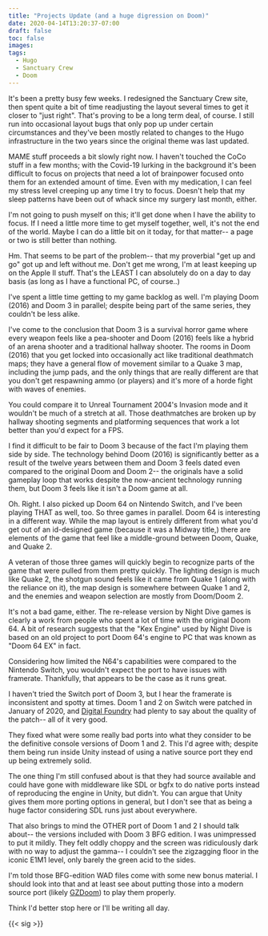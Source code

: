 ```yaml
---
title: "Projects Update (and a huge digression on Doom)"
date: 2020-04-14T13:20:37-07:00
draft: false
toc: false
images:
tags:
  - Hugo
  - Sanctuary Crew
  - Doom
---
```


It's been a pretty busy few weeks. I redesigned the Sanctuary Crew site, then spent quite a bit of time readjusting the layout several times to get it closer to "just right". That's proving to be a long term deal, of course. I still run into occasional layout bugs that only pop up under certain circumstances and they've been mostly related to changes to the Hugo infrastructure in the two years since the original theme was last updated.

MAME stuff proceeds a bit slowly right now. I haven't touched the CoCo stuff in a few months; with the Covid-19 lurking in the background it's been difficult to focus on projects that need a lot of brainpower focused onto them for an extended amount of time. Even with my medication, I can feel my stress level creeping up any time I try to focus. Doesn't help that my sleep patterns have been out of whack since my surgery last month, either.

I'm not going to push myself on this; it'll get done when I have the ability to focus. If I need a little more time to get myself together, well, it's not the end of the world. Maybe I can do a little bit on it today, for that matter-- a page or two is still better than nothing.

Hm. That seems to be part of the problem-- that my proverbial "get up and go" got up and left without me. Don't get me wrong, I'm at least keeping up on the Apple II stuff. That's the LEAST I can absolutely do on a day to day basis (as long as I have a functional PC, of course..)

I've spent a little time getting to my game backlog as well. I'm playing Doom (2016) and Doom 3 in parallel; despite being part of the same series, they couldn't be less alike.

I've come to the conclusion that Doom 3 is a survival horror game where every weapon feels like a pea-shooter and Doom (2016) feels like a hybrid of an arena shooter and a traditional hallway shooter. The rooms in Doom (2016) that you get locked into occasionally act like traditional deathmatch maps; they have a general flow of movement similar to a Quake 3 map, including the jump pads, and the only things that are really different are that you don't get respawning ammo (or players) and it's more of a horde fight with waves of enemies.

You could compare it to Unreal Tournament 2004's Invasion mode and it wouldn't be much of a stretch at all. Those deathmatches are broken up by hallway shooting segments and platforming sequences that work a lot better than you'd expect for a FPS.

I find it difficult to be fair to Doom 3 because of the fact I'm playing them side by side. The technology behind Doom (2016) is significantly better as a result of the twelve years between them and Doom 3 feels dated even compared to the original Doom and Doom 2-- the originals have a solid gameplay loop that works despite the now-ancient technology running them, but Doom 3 feels like it isn't a Doom game at all.

Oh. Right. I also picked up Doom 64 on Nintendo Switch, and I've been playing THAT as well, too. So three games in parallel. Doom 64 is interesting in a different way. While the map layout is entirely different from what you'd get out of an id-designed game (because it was a Midway title,) there are elements of the game that feel like a middle-ground between Doom, Quake, and Quake 2.

A veteran of those three games will quickly begin to recognize parts of the game that were pulled from them pretty quickly. The lighting design is much like Quake 2, the shotgun sound feels like it came from Quake 1 (along with the reliance on it), the map design is somewhere between Quake 1 and 2, and the enemies and weapon selection are mostly from Doom/Doom 2.

It's not a bad game, either. The re-release version by Night Dive games is clearly a work from people who spent a lot of time with the original Doom 64. A bit of research suggests that the "Kex Engine" used by Night Dive is based on an old project to port Doom 64's engine to PC that was known as "Doom 64 EX" in fact.

Considering how limited the N64's capabilities were compared to the Nintendo Switch, you wouldn't expect the port to have issues with framerate. Thankfully, that appears to be the case as it runs great.

I haven't tried the Switch port of Doom 3, but I hear the framerate is inconsistent and spotty at times. Doom 1 and 2 on Switch were patched in January of 2020, and [Digital Foundry](https://www.eurogamer.net/articles/digitalfoundry-2020-bethesdas-flawed-doom-ports-are-now-excellent) had plenty to say about the quality of the patch-- all of it very good.

They fixed what were some really bad ports into what they consider to be the definitive console versions of Doom 1 and 2. This I'd agree with; despite them being run inside Unity instead of using a native source port they end up being extremely solid.

The one thing I'm still confused about is that they had source available and could have gone with middleware like SDL or bgfx to do native ports instead of reproducing the engine in Unity, but didn't. You can argue that Unity gives them more porting options in general, but I don't see that as being a huge factor considering SDL runs just about everywhere.

That also brings to mind the OTHER port of Doom 1 and 2 I should talk about-- the versions included with Doom 3 BFG edition. I was unimpressed to put it mildly. They felt oddly choppy and the screen was ridiculously dark with no way to adjust the gamma-- I couldn't see the zigzagging floor in the iconic E1M1 level, only barely the green acid to the sides.

I'm told those BFG-edition WAD files come with some new bonus material. I should look into that and at least see about putting those into a modern source port (likely [GZDoom](https://zdoom.org/index)) to play them properly.

Think I'd better stop here or I'll be writing all day.

{{< sig >}}